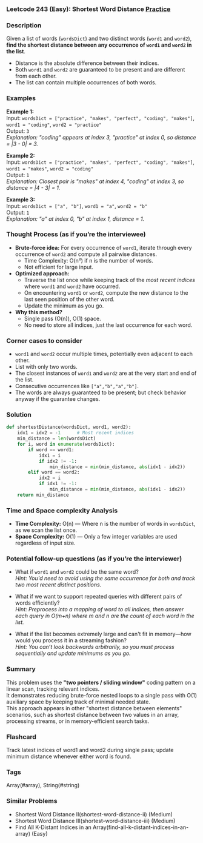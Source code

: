 ### Leetcode 243 (Easy): Shortest Word Distance [Practice](https://leetcode.com/problems/shortest-word-distance)

### Description  
Given a list of words (`wordsDict`) and two distinct words (`word1` and `word2`), **find the shortest distance between any occurrence of `word1` and `word2` in the list**.  
- Distance is the absolute difference between their indices.
- Both `word1` and `word2` are guaranteed to be present and are different from each other.
- The list can contain multiple occurrences of both words.

### Examples  

**Example 1:**  
Input: `wordsDict = ["practice", "makes", "perfect", "coding", "makes"]`, `word1 = "coding"`, `word2 = "practice"`  
Output: `3`  
*Explanation: "coding" appears at index 3, "practice" at index 0, so distance = |3 - 0| = 3.*

**Example 2:**  
Input: `wordsDict = ["practice", "makes", "perfect", "coding", "makes"]`, `word1 = "makes"`, `word2 = "coding"`  
Output: `1`  
*Explanation: Closest pair is "makes" at index 4, "coding" at index 3, so distance = |4 - 3| = 1.*

**Example 3:**  
Input: `wordsDict = ["a", "b"]`, `word1 = "a"`, `word2 = "b"`  
Output: `1`  
*Explanation: "a" at index 0, "b" at index 1, distance = 1.*

### Thought Process (as if you’re the interviewee)  

- **Brute-force idea:** For every occurrence of `word1`, iterate through every occurrence of `word2` and compute all pairwise distances.  
  - Time Complexity: O(n²) if n is the number of words.  
  - Not efficient for large input.
- **Optimized approach:**  
  - Traverse the list once while keeping track of the *most recent indices* where `word1` and `word2` have occurred.
  - On encountering `word1` or `word2`, compute the new distance to the last seen position of the other word.
  - Update the minimum as you go.
- **Why this method?**  
  - Single pass (O(n)), O(1) space.  
  - No need to store all indices, just the last occurrence for each word.

### Corner cases to consider  
- `word1` and `word2` occur multiple times, potentially even adjacent to each other.
- List with only two words.
- The closest instances of `word1` and `word2` are at the very start and end of the list.
- Consecutive occurrences like `["a","b","a","b"]`.
- The words are always guaranteed to be present; but check behavior anyway if the guarantee changes.

### Solution

```python
def shortestDistance(wordsDict, word1, word2):
    idx1 = idx2 = -1      # Most recent indices
    min_distance = len(wordsDict)
    for i, word in enumerate(wordsDict):
        if word == word1:
            idx1 = i
            if idx2 != -1:
                min_distance = min(min_distance, abs(idx1 - idx2))
        elif word == word2:
            idx2 = i
            if idx1 != -1:
                min_distance = min(min_distance, abs(idx1 - idx2))
    return min_distance
```

### Time and Space complexity Analysis  

- **Time Complexity:** O(n) — Where n is the number of words in `wordsDict`, as we scan the list once.
- **Space Complexity:** O(1) — Only a few integer variables are used regardless of input size.

### Potential follow-up questions (as if you’re the interviewer)  

- What if `word1` and `word2` could be the same word?  
  *Hint: You'd need to avoid using the same occurrence for both and track two most recent distinct positions.*

- What if we want to support repeated queries with different pairs of words efficiently?  
  *Hint: Preprocess into a mapping of word to all indices, then answer each query in O(m+n) where m and n are the count of each word in the list.*

- What if the list becomes extremely large and can't fit in memory—how would you process it in a streaming fashion?  
  *Hint: You can’t look backwards arbitrarily, so you must process sequentially and update minimums as you go.*

### Summary  
This problem uses the **"two pointers / sliding window"** coding pattern on a linear scan, tracking relevant indices.  
It demonstrates reducing brute-force nested loops to a single pass with O(1) auxiliary space by keeping track of minimal needed state.  
This approach appears in other "shortest distance between elements" scenarios, such as shortest distance between two values in an array, processing streams, or in memory-efficient search tasks.


### Flashcard
Track latest indices of word1 and word2 during single pass; update minimum distance whenever either word is found.

### Tags
Array(#array), String(#string)

### Similar Problems
- Shortest Word Distance II(shortest-word-distance-ii) (Medium)
- Shortest Word Distance III(shortest-word-distance-iii) (Medium)
- Find All K-Distant Indices in an Array(find-all-k-distant-indices-in-an-array) (Easy)